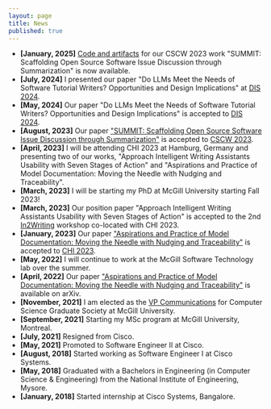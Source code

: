 ```yaml
---
layout: page
title: News
published: true
---
```

- **[January, 2025]** <a href="https://github.com/oss-u/IssueAnalysis">Code and artifacts</a> for our CSCW 2023 work "SUMMIT: Scaffolding Open Source Software Issue Discussion through Summarization" is now available. 
- **[July, 2024]** I presented our paper "Do LLMs Meet the Needs of Software Tutorial Writers? Opportunities and Design Implications" at <a href="https://x.com/aviinashbhat/status/1808894162235687250">DIS 2024</a>. 
- **[May, 2024]** Our paper "Do LLMs Meet the Needs of Software Tutorial Writers? Opportunities and Design Implications"</a> is accepted to <a href="https://dis.acm.org/2024/">DIS 2024</a>.
- **[August, 2023]** Our paper <a href="https://arxiv.org/abs/2308.02780">"SUMMIT: Scaffolding Open Source Software Issue Discussion through Summarization"</a> is accepted to <a href="https://cscw.acm.org/2023/">CSCW 2023</a>.
- **[April, 2023]** I will be attending CHI 2023 at Hamburg, Germany and presenting two of our works, "Approach Intelligent Writing Assistants Usability with Seven Stages of Action" and "Aspirations and Practice of Model Documentation: Moving the Needle with Nudging and Traceability". 
- **[March, 2023]** I will be starting my PhD at McGill University starting Fall 2023!
- **[March, 2023]** Our position paper "Approach Intelligent Writing Assistants Usability with Seven Stages of Action" is accepted to the 2nd <a href="https://in2writing.glitch.me/">In2Writing</a> workshop co-located with CHI 2023.
- **[January, 2023]** Our paper <a href="https://arxiv.org/abs/2204.06425">"Aspirations and Practice of Model Documentation: Moving the Needle with Nudging and Traceability"</a> is accepted to <a href="https://chi2023.acm.org/">CHI 2023</a>.
- **[May, 2022]** I will continue to work at the McGill Software Technology lab over the summer.
- **[April, 2022]** Our paper <a href="https://arxiv.org/abs/2204.06425">"Aspirations and Practice of Model Documentation: Moving the Needle with Nudging and Traceability"</a> is available on arXiv.
- **[November, 2021]** I am elected as the <a href="https://csgs.cs.mcgill.ca/?page_id=42">VP Communications</a> for Computer Science Graduate Society at McGill University. 
- **[September, 2021]** Starting my MSc program at McGill University, Montreal.
- **[July, 2021]** Resigned from Cisco.
- **[May, 2021]** Promoted to Software Engineer II at Cisco.
- **[August, 2018]** Started working as Software Engineer I at Cisco Systems.
- **[May, 2018]** Graduated with a Bachelors in Engineering (in Computer Science & Engineering) from the National Institute of Engineering, Mysore.
- **[January, 2018]** Started internship at Cisco Systems, Bangalore.
